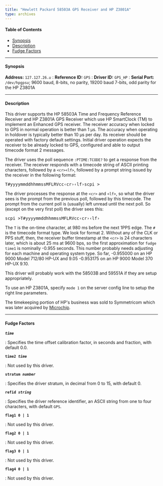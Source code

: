 ```yaml
---
title: "Hewlett Packard 58503A GPS Receiver and HP Z3801A"
type: archives
---
```


#### Table of Contents

*   [Synopsis](/documentation/drivers/driver26/#synopsis)
*   [Description](/documentation/drivers/driver26/#description)
*   [Fudge Factors](/documentation/drivers/driver26/#fudge-factors)

* * *

#### Synopsis

**Address:** <code>127.127.26._u_</code>
: **Reference ID:** `GPS`
: **Driver ID:** `GPS_HP`
: **Serial Port:** <code>/dev/hpgps*u*</code>; 9600 baud, 8-bits, no parity, 19200 baud 7-bits, odd parity for the HP Z3801A

* * *

#### Description

This driver supports the HP 58503A Time and Frequency Reference Receiver and HP Z3801A GPS Receiver which use HP SmartClock (TM) to implement an Enhanced GPS receiver. The receiver accuracy when locked to GPS in normal operation is better than 1 μs. The accuracy when operating in holdover is typically better than 10 μs per day. Its receiver should be operated with factory default settings. Initial driver operation expects the receiver to be already locked to GPS, configured and able to output timecode format 2 messages.

The driver uses the poll sequence `:PTIME:TCODE?` to get a response from the receiver. The receiver responds with a timecode string of ASCII printing characters, followed by a <code>\<cr>\<lf></code>, followed by a prompt string issued by the receiver in the following format:

<pre>T#yyyymmddhhmmssMFLRVcc&lsaquo;cr&rsaquo;&lsaquo;lf&rsaquo;scpi ></pre>

The driver processes the response at the <code>\<cr></code> and <code>\<lf></code>, so what the driver sees is the prompt from the previous poll, followed by this timecode. The prompt from the current poll is (usually) left unread until the next poll. So (except on the very first poll) the driver sees this:

<pre>scpi >T#yyyymmddhhmmssMFLRVcc&lsaquo;cr&rsaquo;&lsaquo;lf&rsaquo;</pre>

The `T` is the on-time character, at 980 ms before the next 1PPS edge. The `#` is the timecode format type. We look for format 2. Without any of the CLK or PPS stuff, then, the receiver buffer timestamp at the <code>\<cr></code> is 24 characters later, which is about 25 ms at 9600 bps, so the first approximation for `fudge time1` is nominally -0.955 seconds. This number probably needs adjusting for each machine and operating system type. So far, -0.955000 on an HP 9000 Model 712/80 HP-UX and 9.05 -0.953175 on an HP 9000 Model 370 HP-UX 9.10.

This driver will probably work with the 58503B and 59551A if they are setup appropriately.

To use an HP Z3801A, specify `mode 1` on the server config line to setup the right line parameters.

The timekeeping portion of HP's business was sold to Symmetricom which was later acquired by [Microchip](https://www.microsemi.com/product-directory/3425-timing-synchronization).

* * *

#### Fudge Factors

<code>**_time_**</code>

: Specifies the time offset calibration factor, in seconds and fraction, with default 0.0.

<code>**time2 _time_**</code>

: Not used by this driver.

<code>**stratum _number_**</code>

: Specifies the driver stratum, in decimal from 0 to 15, with default 0.

<code>**refid _string_**</code>

: Specifies the driver reference identifier, an ASCII string from one to four characters, with default `GPS`.

<code>**flag1 0 | 1**</code>

: Not used by this driver.

<code>**flag2 0 | 1**</code>

: Not used by this driver.

<code>**flag3 0 | 1**</code>

: Not used by this driver.

<code>**flag4 0 | 1**</code>

: Not used by this driver.
